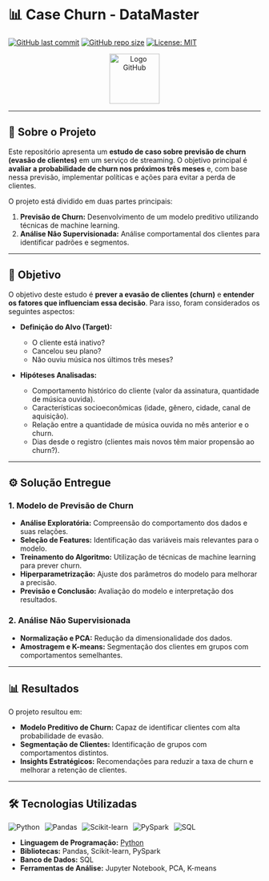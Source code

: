 # 📊 Case Churn - DataMaster

[![GitHub last commit](https://img.shields.io/github/last-commit/felipesbonatti/Case.Datamaster?style=flat-square)](https://github.com/felipesbonatti/Case.Datamaster)
[![GitHub repo size](https://img.shields.io/github/repo-size/felipesbonatti/Case.Datamaster?style=flat-square)](https://github.com/felipesbonatti/Case.Datamaster)
[![License: MIT](https://img.shields.io/badge/License-MIT-blue.svg)](https://opensource.org/licenses/MIT)

<p align="center">
  <img src="https://github.githubassets.com/images/modules/logos_page/GitHub-Mark.png" alt="Logo GitHub" width="100">
</p>

---

## 📌 Sobre o Projeto

Este repositório apresenta um **estudo de caso sobre previsão de churn (evasão de clientes)** em um serviço de streaming. O objetivo principal é **avaliar a probabilidade de churn nos próximos três meses** e, com base nessa previsão, implementar políticas e ações para evitar a perda de clientes.

O projeto está dividido em duas partes principais:
1. **Previsão de Churn:** Desenvolvimento de um modelo preditivo utilizando técnicas de machine learning.
2. **Análise Não Supervisionada:** Análise comportamental dos clientes para identificar padrões e segmentos.

---

## 🎯 Objetivo

O objetivo deste estudo é **prever a evasão de clientes (churn)** e **entender os fatores que influenciam essa decisão**. Para isso, foram considerados os seguintes aspectos:

- **Definição do Alvo (Target):**
  - O cliente está inativo?
  - Cancelou seu plano?
  - Não ouviu música nos últimos três meses?

- **Hipóteses Analisadas:**
  - Comportamento histórico do cliente (valor da assinatura, quantidade de música ouvida).
  - Características socioeconômicas (idade, gênero, cidade, canal de aquisição).
  - Relação entre a quantidade de música ouvida no mês anterior e o churn.
  - Dias desde o registro (clientes mais novos têm maior propensão ao churn?).

---

## ⚙️ Solução Entregue

### 1. **Modelo de Previsão de Churn**
   - **Análise Exploratória:** Compreensão do comportamento dos dados e suas relações.
   - **Seleção de Features:** Identificação das variáveis mais relevantes para o modelo.
   - **Treinamento do Algoritmo:** Utilização de técnicas de machine learning para prever churn.
   - **Hiperparametrização:** Ajuste dos parâmetros do modelo para melhorar a precisão.
   - **Previsão e Conclusão:** Avaliação do modelo e interpretação dos resultados.

### 2. **Análise Não Supervisionada**
   - **Normalização e PCA:** Redução da dimensionalidade dos dados.
   - **Amostragem e K-means:** Segmentação dos clientes em grupos com comportamentos semelhantes.

---

## 📊 Resultados

O projeto resultou em:
- **Modelo Preditivo de Churn:** Capaz de identificar clientes com alta probabilidade de evasão.
- **Segmentação de Clientes:** Identificação de grupos com comportamentos distintos.
- **Insights Estratégicos:** Recomendações para reduzir a taxa de churn e melhorar a retenção de clientes.

---

## 🛠️ Tecnologias Utilizadas

<div style="display: flex; flex-wrap: wrap; gap: 10px;">
  <img src="https://img.shields.io/badge/Python-3776AB?style=for-the-badge&logo=python&logoColor=white" alt="Python">
  <img src="https://img.shields.io/badge/Pandas-150458?style=for-the-badge&logo=pandas&logoColor=white" alt="Pandas">
  <img src="https://img.shields.io/badge/Scikit_Learn-F7931E?style=for-the-badge&logo=scikit-learn&logoColor=white" alt="Scikit-learn">
  <img src="https://img.shields.io/badge/PySpark-E25A1C?style=for-the-badge&logo=apache-spark&logoColor=white" alt="PySpark">
  <img src="https://img.shields.io/badge/SQL-4479A1?style=for-the-badge&logo=postgresql&logoColor=white" alt="SQL">
</div>

- **Linguagem de Programação:** [Python](https://www.python.org/)
- **Bibliotecas:** Pandas, Scikit-learn, PySpark
- **Banco de Dados:** SQL
- **Ferramentas de Análise:** Jupyter Notebook, PCA, K-means


